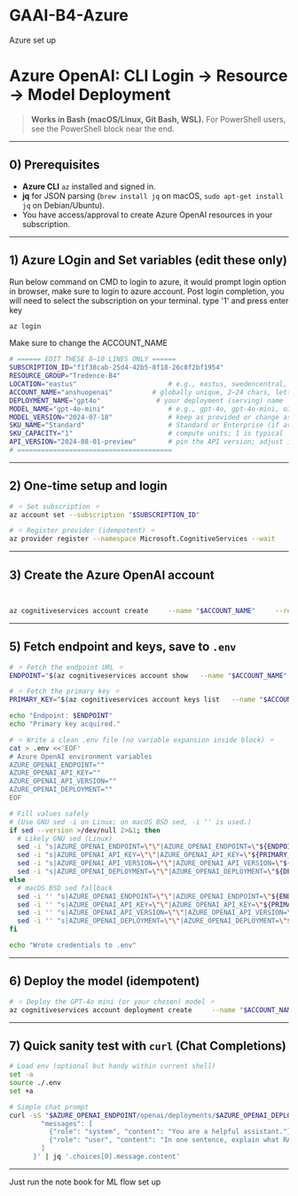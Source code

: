 # GAAI-B4-Azure
Azure set up

# Azure OpenAI: CLI Login → Resource → Model Deployment

> **Works in Bash (macOS/Linux, Git Bash, WSL).** For PowerShell users, see the PowerShell block near the end.

---

## 0) Prerequisites

- **Azure CLI** `az` installed and signed in.
- **jq** for JSON parsing (`brew install jq` on macOS, `sudo apt-get install jq` on Debian/Ubuntu).
- You have access/approval to create Azure OpenAI resources in your subscription.

---



## 1) Azure LOgin and Set variables (edit these only)
Run below command on CMD to login to azure, it would prompt login option in browser, make sure to login to azure account.
Post login completion, you will need to select the subscription on your terminal.
type '1' and press enter key

```bash
az login
```

Make sure to change the ACCOUNT_NAME 
```bash
# ====== EDIT THESE 8–10 LINES ONLY ======
SUBSCRIPTION_ID="f1f38cab-25d4-42b5-8f18-26c8f2bf1954"
RESOURCE_GROUP="Tredence-B4"
LOCATION="eastus"                       # e.g., eastus, swedencentral, francecentral (must support Azure OpenAI)
ACCOUNT_NAME="anshuopenai"          # globally unique, 2–24 chars, letters/digits only
DEPLOYMENT_NAME="gpt4o"              # your deployment (serving) name
MODEL_NAME="gpt-4o-mini"                # e.g., gpt-4o, gpt-4o-mini, o3-mini, text-embedding-3-large
MODEL_VERSION="2024-07-18"              # keep as provided or change as needed
SKU_NAME="Standard"                     # Standard or Enterprise (if available to you)
SKU_CAPACITY="1"                        # compute units; 1 is typical
API_VERSION="2024-08-01-preview"        # pin the API version; adjust if your org requires a different one
# =======================================
```

---

## 2) One-time setup and login

```bash
# ✧ Set subscription ✧
az account set --subscription "$SUBSCRIPTION_ID"

# ✧ Register provider (idempotent) ✧
az provider register --namespace Microsoft.CognitiveServices --wait
```

---


## 3) Create the Azure OpenAI account
```bash


az cognitiveservices account create     --name "$ACCOUNT_NAME"     --resource-group "$RESOURCE_GROUP"     --location "$LOCATION"     --kind OpenAI     --sku s0     --yes

```

---

## 5) Fetch endpoint and keys, save to `.env`

```bash
# ✧ Fetch the endpoint URL ✧
ENDPOINT="$(az cognitiveservices account show   --name "$ACCOUNT_NAME"   --resource-group "$RESOURCE_GROUP"   --query "properties.endpoint" -o tsv)"

# ✧ Fetch the primary key ✧
PRIMARY_KEY="$(az cognitiveservices account keys list   --name "$ACCOUNT_NAME"   --resource-group "$RESOURCE_GROUP"   --query "key1" -o tsv)"

echo "Endpoint: $ENDPOINT"
echo "Primary key acquired."

# ✧ Write a clean .env file (no variable expansion inside block) ✧
cat > .env <<'EOF'
# Azure OpenAI environment variables
AZURE_OPENAI_ENDPOINT=""
AZURE_OPENAI_API_KEY=""
AZURE_OPENAI_API_VERSION=""
AZURE_OPENAI_DEPLOYMENT=""
EOF

# Fill values safely
# (Use GNU sed -i on Linux; on macOS BSD sed, -i '' is used.)
if sed --version >/dev/null 2>&1; then
  # Likely GNU sed (Linux)
  sed -i "s|AZURE_OPENAI_ENDPOINT=\"\"|AZURE_OPENAI_ENDPOINT=\"${ENDPOINT}\"|g" .env
  sed -i "s|AZURE_OPENAI_API_KEY=\"\"|AZURE_OPENAI_API_KEY=\"${PRIMARY_KEY}\"|g" .env
  sed -i "s|AZURE_OPENAI_API_VERSION=\"\"|AZURE_OPENAI_API_VERSION=\"${API_VERSION}\"|g" .env
  sed -i "s|AZURE_OPENAI_DEPLOYMENT=\"\"|AZURE_OPENAI_DEPLOYMENT=\"${DEPLOYMENT_NAME}\"|g" .env
else
  # macOS BSD sed fallback
  sed -i '' "s|AZURE_OPENAI_ENDPOINT=\"\"|AZURE_OPENAI_ENDPOINT=\"${ENDPOINT}\"|g" .env
  sed -i '' "s|AZURE_OPENAI_API_KEY=\"\"|AZURE_OPENAI_API_KEY=\"${PRIMARY_KEY}\"|g" .env
  sed -i '' "s|AZURE_OPENAI_API_VERSION=\"\"|AZURE_OPENAI_API_VERSION=\"${API_VERSION}\"|g" .env
  sed -i '' "s|AZURE_OPENAI_DEPLOYMENT=\"\"|AZURE_OPENAI_DEPLOYMENT=\"${DEPLOYMENT_NAME}\"|g" .env
fi

echo "Wrote credentials to .env"
```

---

## 6) Deploy the model (idempotent)

```bash
# ✧ Deploy the GPT-4o mini (or your chosen) model ✧
az cognitiveservices account deployment create     --name "$ACCOUNT_NAME"     --resource-group "$RESOURCE_GROUP"     --deployment-name "$DEPLOYMENT_NAME"     --model-name "$MODEL_NAME"     --model-version "$MODEL_VERSION"     --model-format OpenAI     --sku-name "$SKU_NAME"     --sku-capacity "$SKU_CAPACITY"
```

---

## 7) Quick sanity test with `curl` (Chat Completions)

```bash
# Load env (optional but handy within current shell)
set -a
source ./.env
set +a

# Simple chat prompt
curl -sS "$AZURE_OPENAI_ENDPOINT/openai/deployments/$AZURE_OPENAI_DEPLOYMENT/chat/completions?api-version=$AZURE_OPENAI_API_VERSION"   -H "Content-Type: application/json"   -H "api-key: $AZURE_OPENAI_API_KEY"   -d '{
        "messages": [
          {"role": "system", "content": "You are a helpful assistant."},
          {"role": "user", "content": "In one sentence, explain what RAG is."}
        ]
      }' | jq '.choices[0].message.content'
```

---
Just run the note book for ML flow set up


